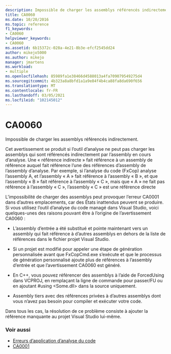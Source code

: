 ```yaml
---
description: Impossible de charger les assemblys référencés indirectement.
title: CA0060
ms.date: 10/20/2016
ms.topic: reference
f1_keywords:
- CA0060
helpviewer_keywords:
- CA0060
ms.assetid: 6b15372c-028a-4e21-8b3e-efcf2545dd24
author: mikejo5000
ms.author: mikejo
manager: jmartens
ms.workload:
- multiple
ms.openlocfilehash: 85989fa1e38466d4588013a4fa709079549275d4
ms.sourcegitcommit: 4b323a8a8bfd1a1a9e84f4b4ca88fa8da690f656
ms.translationtype: MT
ms.contentlocale: fr-FR
ms.lasthandoff: 03/05/2021
ms.locfileid: "102145012"
---
```

# <a name="ca0060"></a>CA0060

Impossible de charger les assemblys référencés indirectement.

Cet avertissement se produit si l’outil d’analyse ne peut pas charger les assemblys qui sont référencés indirectement par l’assembly en cours d’analyse. Une « référence indirecte » fait référence à un assembly de référence auquel fait référence l’une des références d’assembly de l’assembly d’analyse. Par exemple, si l’analyse du code (FxCop) analyse l’assembly A, et l’assembly « A » fait référence à l’assembly « B », et que l’assembly « B » fait référence à l’assembly « C », mais que « A » ne fait pas référence à l’assembly « C », l’assembly « C » est une référence directe

L’impossibilité de charger des assemblys peut provoquer l’erreur CA0001 dans d’autres emplacements, car des États inattendus peuvent se produire. Si vous utilisez l’outil d’analyse du code managé dans Visual Studio, voici quelques-unes des raisons pouvant être à l’origine de l’avertissement CA0060 :

- L’assembly d’entrée a été substitué et pointe maintenant vers un assembly qui fait référence à d’autres assemblys en dehors de la liste de références dans le fichier projet Visual Studio.

- Si un projet est modifié pour appeler une étape de génération personnalisée avant que FxCopCmd.exe s’exécute et que le processus de génération personnalisé ajoute plus de références à l’assembly d’entrée et que l’avertissement CA0060 est généré.

- En C++, vous pouvez référencer des assemblys à l’aide de ForcedUsing dans VCPROJ, en remplaçant la ligne de commande pour passer/FU ou en ajoutant #using \<Some.dll> dans la source uniquement.

- Assembly tiers avec des références privées à d’autres assemblys dont vous n’avez pas besoin pour compiler et exécuter votre code.

Dans tous les cas, la résolution de ce problème consiste à ajouter la référence manquante au projet Visual Studio lui-même.

### <a name="see-also"></a>Voir aussi

- [Erreurs d’application d’analyse du code](../code-quality/code-analysis-application-errors.md)
- [CA0001](ca0001.md)

